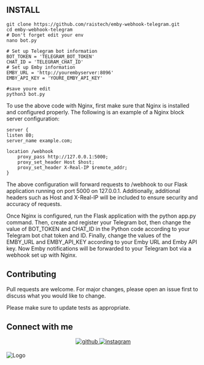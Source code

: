 
## INSTALL

    
    git clone https://github.com/raistech/emby-webhook-telegram.git
    cd emby-webhook-telegram
    # Don't forget edit your env
    nano bot.py
    
    # Set up Telegram bot information
    BOT_TOKEN = 'TELEGRAM_BOT_TOKEN'
    CHAT_ID = 'TELEGRAM_CHAT_ID'
    # Set up Emby information
    EMBY_URL = 'http://yourembyserver:8096'
    EMBY_API_KEY = 'YOURE_EMBY_API_KEY'
    
    #save youre edit
    python3 bot.py
    

To use the above code with Nginx, first make sure that Nginx is installed and configured properly. 
The following is an example of a Nginx block server configuration:

    
    server {
    listen 80;
    server_name example.com;
    
    location /webhook
        proxy_pass http://127.0.0.1:5000;
        proxy_set_header Host $host;
        proxy_set_header X-Real-IP $remote_addr;
    }
    

The above configuration will forward requests to /webhook to our Flask application running on port 5000 on 127.0.0.1. 
Additionally, additional headers such as Host and X-Real-IP will be included to ensure security and accuracy of requests.

Once Nginx is configured, run the Flask application with the python app.py command. 
Then, create and register your Telegram bot, then change the value of BOT_TOKEN and CHAT_ID in the Python code according to your Telegram bot chat token and ID. 
Finally, change the values ​​of the EMBY_URL and EMBY_API_KEY according to your Emby URL and Emby API key. Now Emby notifications will be forwarded to your Telegram bot via a webhook set up with Nginx.

## Contributing

Pull requests are welcome. For major changes, please open an issue first
to discuss what you would like to change.

Please make sure to update tests as appropriate.

<h2 id="connect-with-me">Connect with me</h2>
<div align="center">
<a href="https://github.com/raistech" target="_blank">
<img src=https://img.shields.io/badge/github-%2324292e.svg?&style=for-the-badge&logo=github&logoColor=white alt=github style="margin-bottom: 5px;" />
</a>
</a>
<a href="https://instagram.com/sepidolsenowman" target="_blank">
<img src=https://img.shields.io/badge/instagram-%23000000.svg?&style=for-the-badge&logo=instagram&logoColor=white alt=instagram style="margin-bottom: 5px;" />
</a>
</div>

![Logo](https://telegra.ph/file/6b38456cc0cc388830843.png)
